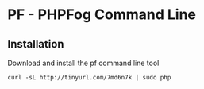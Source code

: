 # PF - PHPFog Command Line



## Installation

Download and install the pf command line tool

    curl -sL http://tinyurl.com/7md6n7k | sudo php